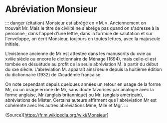 # Abréviation Monsieur

::: danger (citation)
Monsieur est abrégé en « M. ». Anciennement on trouvait Mr. Mais le titre de civilité ne s'abrège pas quand on s'adresse à la personne ; dans l'appel d'une lettre, dans la formule de salutation et sur l'enveloppe, on écrit Monsieur, toujours en toutes lettres, avec la majuscule initiale.

L’existence ancienne de Mr est attestée dans les manuscrits du xvie au xviiie siècle ou encore le dictionnaire de Ménage (1694), mais celle-ci est tombée en désuétude au profit de la seule abréviation M. à partir du début du xxe siècle. L’abréviation M. apparaît ainsi seule depuis la huitième édition du dictionnaire (1932) de l’Académie française.

On note cependant depuis quelques années un retour en usage de la forme Mr, ou un usage erroné de Mr, sans doute favorisés par analogie avec la forme anglaise, Mr (anglais britannique) ou Mr. (anglais américain), abréviations de Mister. Certains auteurs affirment que l'abréviation Mr est cohérente avec les autres abréviations Mme, Mlle et Mgr.
:::

(Source)[https://fr.m.wikipedia.org/wiki/Monsieur]
